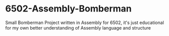 # 6502-Assembly-Bomberman
Small Bomberman Project written in Assembly for 6502, it's just educational for my own better understanding of Assembly language and structure
